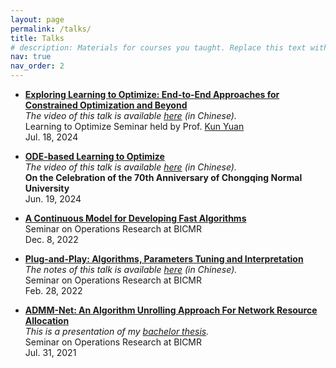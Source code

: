 ```yaml
---
layout: page
permalink: /talks/
title: Talks
# description: Materials for courses you taught. Replace this text with your description.
nav: true
nav_order: 2
---
```


- **[Exploring Learning to Optimize: End-to-End Approaches for Constrained Optimization and Beyond](/assets/pdf/E2E_L2O_slides.pdf)**  
  *The video of this talk is available [here](https://www.bilibili.com/video/BV1GE8nejEz1/?spm_id_from=333.999.0.0) (in Chinese).*  
  Learning to Optimize Seminar held by Prof. [Kun Yuan](https://kunyuan827.github.io/)  
  Jul. 18, 2024

- **[ODE-based Learning to Optimize](/assets/pdf/ODE_L2O_CNU.pdf)**  
  *The video of this talk is available [here](https://www.bilibili.com/video/BV1BBgPefEzJ/?share_source=copy_web&vd_source=be894353655c133224407bfe936d2a0e) (in Chinese).*  
  **On the Celebration of the 70th Anniversary of Chongqing Normal University**  
  Jun. 19, 2024

- **[A Continuous Model for Developing Fast Algorithms](/assets/pdf/ODE-L2O.pdf)**  
  Seminar on Operations Research at BICMR  
  Dec. 8, 2022

- **[Plug-and-Play: Algorithms, Parameters Tuning and Interpretation](/assets/pdf/PnP.pdf)**  
  *The notes of this talk is available <a href="{{ site.baseurl }}{% post_url 2022-03-01-Plug and Play%}">here</a> (in Chinese).*  
  Seminar on Operations Research at BICMR  
  Feb. 28, 2022

- **[ADMM-Net: An Algorithm Unrolling Approach For Network Resource Allocation](/assets/pdf/ADMM-Net.pdf)**  
  *This is a presentation of my [bachelor thesis](/assets/pdf/bachelor-thesis.pdf).*  
  Seminar on Operations Research at BICMR  
  Jul. 31, 2021
